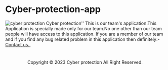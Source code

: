 # Cyber-protection-app
![cyber protection](https://github.com/cpfile/Cyber-protection-app/assets/133189455/80721f79-2ce4-46b9-9101-f56261a68a5f)
Cyber protection''
This is our team's application.This Application is specially made only for our team.No one other than our team people will have access to this application.
If you are a member of our team and if you find any bug related problem in this application then definitely:- <a href="mailto:mehedi0213@gmail.com">Contact us. </a>&nbsp;</p>
#
<p align="center">Copyright © 2023 Cyber protection All Right Reserved.
